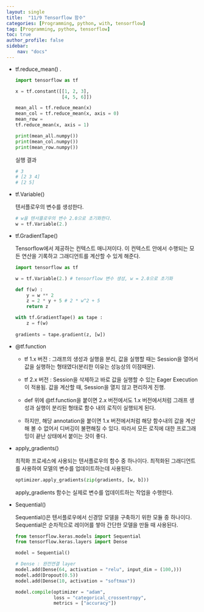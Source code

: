 ```yaml
---
layout: single
title:  "11/9 Tensorflow 함수"
categories: [Programming, python, with, tensorflow]
tag: [Programming, python, tensorflow]
toc: true
author_profile: false
sidebar:
    nav: "docs"
---
```


* tf.reduce_mean() .

  ```python
  import tensorflow as tf
  
  x = tf.constant([[1, 2, 3],
                   [4, 5, 6]])
  
  mean_all = tf.reduce_mean(x)
  mean_col = tf.reduce_mean(x, axis = 0)
  mean_row = 
  tf.reduce_mean(x, axis = 1)
  
  print(mean_all.numpy())
  print(mean_col.numpy())
  print(mean_row.numpy())
  ```

  실행 결과

  ```python
  # 3
  # [2 3 4]
  # [2 5]
  ```

  

* tf.Variable()

  텐서플로우의 변수를 생성한다.

  ```python
  # w을 텐서플로우의 변수 2.0으로 초기화한다.
  w = tf.Variable(2.)
  ```

  

* tf.GradientTape()

  Tensorflow에서 제공하는 컨텍스트 매니저이다. 이 컨텍스트 안에서 수행되는 모든 연산을 기록하고 그래디언트를 계산할 수 있게 해준다.

  ```python
  import tensorflow as tf
  
  w = tf.Variable(2.) # tensorflow 변수 생성, w = 2.0으로 초기화
  
  def f(w) :
      y = w ** 2
      z = 2 * y + 5 # 2 * w^2 + 5
      return z
  
  with tf.GradientTape() as tape :
      z = f(w)
      
  gradients = tape.gradient(z, [w])
  ```

* @tf.function

  - tf 1.x 버전 : 그래프의 생성과 실행을 분리, 값을 실행할 때는 Session을 열어서 값을 실행하는 형태였다(분리한 이유는 성능상의 이점때문).

  - tf 2.x 버전 : Session을 삭제하고 바로 값을 실행할 수 있는 Eager Execution이 적용됨. 값을 계산할 때, Session을 열지 않고 편리하게 진행.
  - def 위에 @tf.function을 붙이면 2.x 버전에서도 1.x 버전에서처럼 그래프 생성과 실행이 분리된 형태로 함수 내의 로직이 실행되게 된다.
  - 하지만, 해당 annotation을 붙이면 1.x 버전에서처럼 해당 함수내의 값을 계산해 볼 수 없어서 디버깅이 불편해질 수 있다. 따라서 모든 로직에 대한 프로그래밍이 끝난 상태에서 붙이는 것이 좋다.

* apply_gradients()

  최적화 프로세스에 사용되는 텐서플로우의 함수 중 하나이다. 최적화된 그래디언트를 사용하여 모델의 변수를 업데이트하는데 사용된다.

  ```python
  optimizer.apply_gradients(zip(gradients, [w, b]))
  ```

  apply_gradients 함수는 실제로 변수를 업데이트하는 작업을 수행한다.

* Sequential()

  Sequential()은 텐서플로우에서 신경망 모델을 구축하기 위한 모듈 중 하나이다. Sequential은 순차적으로 레이어를 쌓아 간단한 모델을 만들 때 사용된다.

  ```python
  from tensorflow.keras.models import Sequential
  from tensorflow.keras.layers import Dense
  
  model = Sequential()
  
  # Dense : 완전연결 layer
  model.add(Dense(64, activation = "relu", input_dim = (100,)))
  model.add(Dropout(0.5))
  model.add(Dense(10, activation = "softmax"))
  
  model.compile(optimizer = "adam",
                loss = "categorical_crossentropy",
                metrics = ["accuracy"])
  ```

  